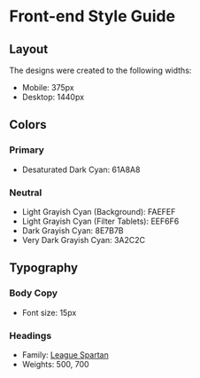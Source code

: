# Front-end Style Guide

## Layout

The designs were created to the following widths:

- Mobile: 375px
- Desktop: 1440px

## Colors

### Primary

- Desaturated Dark Cyan: 61A8A8

### Neutral

- Light Grayish Cyan (Background): FAEFEF
- Light Grayish Cyan (Filter Tablets): EEF6F6
- Dark Grayish Cyan:  8E7B7B
- Very Dark Grayish Cyan:  3A2C2C

## Typography

### Body Copy

- Font size: 15px

### Headings

- Family: [League Spartan](https://fonts.google.com/specimen/League+Spartan)
- Weights: 500, 700
